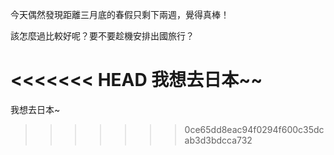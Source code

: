 

今天偶然發現距離三月底的春假只剩下兩週，覺得真棒！

該怎麼過比較好呢？要不要趁機安排出國旅行？

<<<<<<< HEAD
我想去日本~~
=======
我想去日本~



>>>>>>> 0ce65dd8eac94f0294f600c35dcab3d3bdcca732
